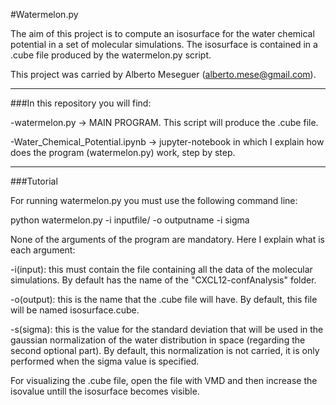 #Watermelon.py

The aim of this project is to compute an isosurface for the water chemical potential in a set of molecular simulations. The isosurface is contained in a .cube file produced by the watermelon.py script. 

This project was carried by Alberto Meseguer (alberto.mese@gmail.com).

--------------------------------------------------------------------------------------------------------------------------------------------------

###In this repository you will find:

-watermelon.py -> MAIN PROGRAM. This script will produce the .cube file.

-Water_Chemical_Potential.ipynb -> jupyter-notebook in which I explain how does the program (watermelon.py) work, step by step.

--------------------------------------------------------------------------------------------------------------------------------------------------

###Tutorial

For running watermelon.py you must use the following command line:

python watermelon.py -i inputfile/ -o outputname -i sigma

None of the arguments of the program are mandatory. Here I explain what is each argument:

-i(input): this must contain the file containing all the data of the molecular simulations. By default has the name of the "CXCL12-confAnalysis" folder.

-o(output): this is the name that the .cube file will have. By default, this file will be named isosurface.cube.

-s(sigma): this is the value for the standard deviation that will be used in the gaussian normalization of the water distribution in space (regarding the second optional part). By default, this normalization is not carried, it is only performed when the sigma value is specified. 


For visualizing the .cube file, open the file with VMD and then increase the isovalue untill the isosurface becomes visible.

